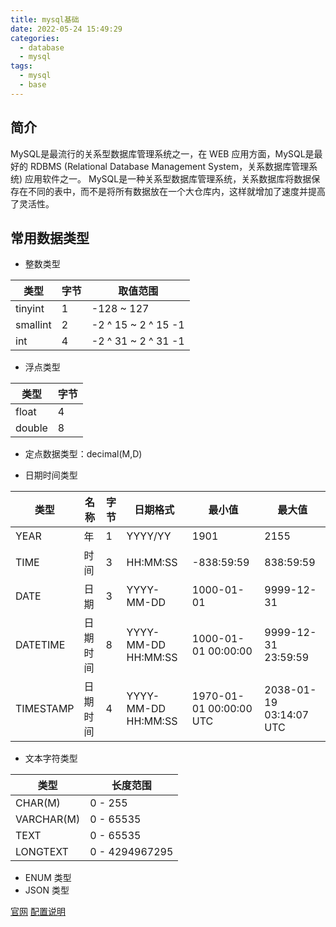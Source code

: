 ```yaml
---
title: mysql基础
date: 2022-05-24 15:49:29
categories:
  - database
  - mysql
tags:
  - mysql
  - base
---
```


## 简介

MySQL是最流行的关系型数据库管理系统之一，在 WEB 应用方面，MySQL是最好的 RDBMS (Relational Database Management System，关系数据库管理系统) 应用软件之一。
MySQL是一种关系型数据库管理系统，关系数据库将数据保存在不同的表中，而不是将所有数据放在一个大仓库内，这样就增加了速度并提高了灵活性。

## 常用数据类型

- 整数类型

| 类型 | 字节 | 取值范围 |
| -- | -- | -- |
| tinyint | 1 | -128 ~ 127 |
| smallint | 2 | -2 ^ 15 ~ 2 ^ 15 -1 |
| int | 4 | -2 ^ 31 ~ 2 ^ 31 -1 |

- 浮点类型

| 类型 | 字节 |
| -- | -- |
| float | 4 |
| double | 8 |

- 定点数据类型：decimal(M,D)

- 日期时间类型

| 类型 | 名称 | 字节 | 日期格式 | 最小值 | 最大值 |
| -- | -- | -- | -- | -- | -- |
| YEAR | 年 | 1 | YYYY/YY| 1901 | 2155 |
| TIME | 时间 | 3 | HH:MM:SS | -838:59:59 | 838:59:59 |
| DATE | 日期 | 3 | YYYY-MM-DD | 1000-01-01 | 9999-12-31 |
| DATETIME | 日期时间 | 8 | YYYY-MM-DD HH:MM:SS | 1000-01-01 00:00:00 | 9999-12-31 23:59:59 |
| TIMESTAMP | 日期时间 | 4 | YYYY-MM-DD HH:MM:SS | 1970-01-01 00:00:00 UTC | 2038-01-19 03:14:07 UTC |

- 文本字符类型

| 类型 | 长度范围 |
| -- | -- |
| CHAR(M) | 0 - 255 |
| VARCHAR(M) | 0 - 65535 |
| TEXT | 0 - 65535 |
| LONGTEXT | 0 - 4294967295 |

- ENUM 类型
- JSON 类型


[官网](https://dev.mysql.com/)
[配置说明](https://dev.mysql.com/doc/refman/8.0/en/server-system-variables.html)

